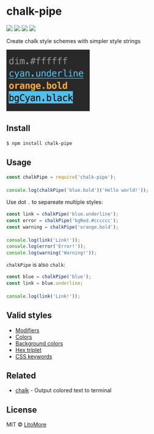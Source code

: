 # chalk-pipe

[![](https://img.shields.io/travis/LitoMore/chalk-pipe/master.svg)](https://travis-ci.org/LitoMore/chalk-pipe)
[![](https://img.shields.io/npm/v/chalk-pipe.svg)](https://www.npmjs.com/package/chalk-pipe)
[![](https://img.shields.io/npm/l/chalk-pipe.svg)](https://github.com/LitoMore/chalk-pipe/blob/master/LICENSE)
[![](https://img.shields.io/badge/code_style-XO-5ed9c7.svg)](https://github.com/sindresorhus/xo)

Create chalk style schemes with simpler style strings

![](https://raw.githubusercontent.com/LitoMore/chalk-pipe/master/screenshot.png)

## Install

```bash
$ npm install chalk-pipe
```

## Usage

```javascript
const chalkPipe = require('chalk-pipe');

console.log(chalkPipe('blue.bold')('Hello world!'));
```

Use dot `.` to separeate multiple styles:

```javascript
const link = chalkPipe('blue.underline');
const error = chalkPipe('bgRed.#cccccc');
const warning = chalkPipe('orange.bold');

console.log(link('Link!'));
console.log(error('Error!'));
console.log(warning('Warning!'));
```

`chalkPipe` is also `chalk`:

```javascript
const blue = chalkPipe('blue');
const link = blue.underline;

console.log(link('Link!'));
```

## Valid styles

- [Modifiers](https://github.com/chalk/chalk#modifiers)
- [Colors](https://github.com/chalk/chalk#colors)
- [Background colors](https://github.com/chalk/chalk#background-colors)
- [Hex triplet](https://en.wikipedia.org/wiki/Web_colors#Hex_triplet)
- [CSS keywords](https://www.w3.org/wiki/CSS/Properties/color/keywords)

## Related

- [chalk](https://github.com/chalk/chalk) - Output colored text to terminal

## License

MIT © [LitoMore](https://github.com/LitoMore)
